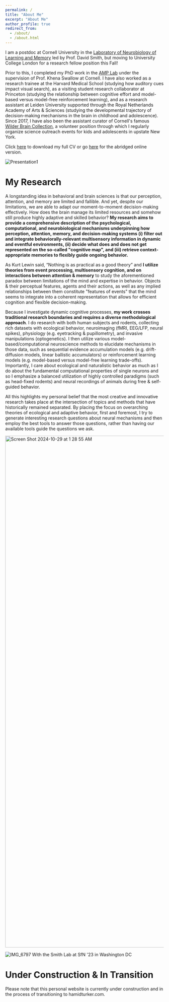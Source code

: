 ```yaml
---
permalink: /
title: "About Me"
excerpt: "About Me"
author_profile: true
redirect_from: 
  - /about/
  - /about.html
---
```


I am a postdoc at Cornell University in the [Laboratory of Neurobiology of Learning and Memory](https://blogs.cornell.edu/davidsmithlab/) led by Prof. David Smith, but moving to University College London for a research fellow position this Fall!

Prior to this, I completed my PhD work in the [AMP Lab](https://amp-lab.psych.cornell.edu) under the supervision of Prof. Khena Swallow at Cornell. I have also worked as a research trainee at the Harvard Medical School (studying how auditory cues impact visual search), as a visiting student research collaborator at Princeton (studying the relationship between cognitive effort and model-based versus model-free reinforcement learning), and as a research assistant at Leiden University supported through the Royal Netherlands Academy of Arts & Sciences (studying the developmental trajectory of decision-making mechanisms in the brain in childhood and adolescence). Since 2017, I have also been the assistant curator of Cornell's famous [Wilder Brain Collection](https://en.wikipedia.org/wiki/Wilder_Brain_Collection), a volunteer position through which I regularly organize science outreach events for kids and adolescents in upstate New York.

Click [here](https://github.com/user-attachments/files/17564074/CV_2024Oct.pdf) to download my full CV or go [here](https://hamidturker.github.io/cv/) for the abridged online version.

![Presentation1](https://github.com/user-attachments/assets/6be77b35-d16b-4806-9044-f50b25ee4113)

My Research
============
A longstanding idea in behavioral and brain sciences is that our perception, attention, and memory are limited and fallible. And yet, despite our limitations, we are able to adapt our moment-to-moment decision-making effectively. How does the brain manage its limited resources and somehow still produce highly adaptive and skilled behavior? **My research aims to provide a comprehensive description of the psychological, computational, and neurobiological mechanisms underpinning how perception, attention, memory, and decision-making systems (i) filter out and integrate behaviorally-relevant multisensory information in dynamic and eventful environments, (ii) decide what does and does not get represented on the so-called "cognitive map", and (iii) retrieve context-appropriate memories to flexibly guide ongoing behavior.**

As Kurt Lewin said, “Nothing is as practical as a good theory” and **I utilize theories from event processing, multisensory cognition, and on interactions between attention & memory** to study the aforementioned paradox between limitations of the mind and expertise in behavior. Objects & their perceptual features, agents and their actions, as well as any implied relationships between them constitute "features of events" that the mind seems to integrate into a coherent representation that allows for efficient cognition and flexible decision-making.

Because I investigate dynamic cognitive processes, **my work crosses traditional research boundaries and requires a diverse methodological approach**. I do research with both human subjects and rodents, collecting rich datasets with ecological behavior, neuroimaging (fMRI, EEG/LFP, neural spikes), physiology (e.g. eyetracking & pupillometry), and invasive manipulations (optogenetics). I then utilize various model-based/computational neuroscience methods to elucidate mechanisms in those data, such as sequential evidence accumulation models (e.g. drift-diffusion models, linear ballistic accumulators) or reinforcement learning models (e.g. model-based versus model-free learning trade-offs). Importantly, I care about ecological and naturalistic behavior as much as I do about the fundamental computational properties of single neurons and so I emphasize a balanced utilization of highly controlled paradigms (such as head-fixed rodents) and neural recordings of animals during free & self-guided behavior.
      
All this highlights my personal belief that the most creative and innovative research takes place at the intersection of topics and methods that have historically remained separated. By placing the focus on overarching theories of ecological and adaptive behavior, first and foremost, I try to generate interesting research questions about neural mechanisms and then employ the best tools to answer those questions, rather than having our available tools guide the questions we ask.


<img width="1626" alt="Screen Shot 2024-10-29 at 1 28 55 AM" src="https://github.com/user-attachments/assets/108d2a99-99af-48b9-9952-3f06a71b883a">


![IMG_6797](https://github.com/user-attachments/assets/ce58076e-8654-40e9-9bdf-30cfc545f383)
With the Smith Lab at SfN '23 in Washington DC




Under Construction & In Transition
============
Please note that this personal website is currently under construction and in the process of transitioning to hamidturker.com.




